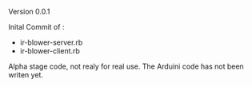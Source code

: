 Version 0.0.1

Inital Commit of :
* ir-blower-server.rb
* ir-blower-client.rb

Alpha stage code, not realy for real use.
The Arduini code has not been writen yet.
